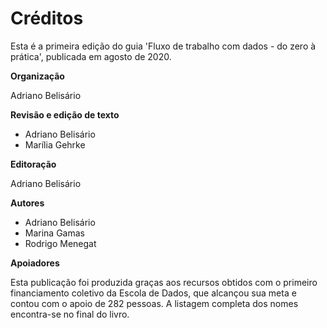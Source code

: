 # Créditos

Esta é a primeira edição do guia 'Fluxo de trabalho com dados - do zero à prática', publicada em agosto de 2020.

**Organização**

Adriano Belisário

**Revisão e edição de texto**

* Adriano Belisário
* Marília Gehrke

**Editoração**

Adriano Belisário

**Autores**

* Adriano Belisário
* Marina Gamas
* Rodrigo Menegat

**Apoiadores**

Esta publicação foi produzida graças aos recursos obtidos com o primeiro financiamento coletivo da Escola de Dados, que alcançou sua meta e contou com o apoio de 282 pessoas. A listagem completa dos nomes encontra-se no final do livro.
